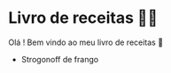 # Livro de receitas :woman_cook:

Olá ! Bem vindo ao meu livro de receitas :wave:

- Strogonoff de frango 

